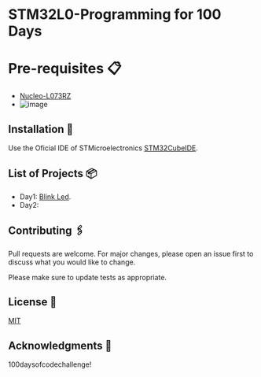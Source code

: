 # STM32L0-Programming for 100 Days

# Pre-requisites 📋

* [Nucleo-L073RZ](https://www.st.com/en/evaluation-tools/nucleo-l073rz.html)
* ![image](https://www.st.com/bin/ecommerce/api/image.PF261637.en.feature-description-include-personalized-no-cpn-large.jpg)

## Installation 🔧

Use the Oficial IDE of STMicroelectronics [STM32CubeIDE](https://www.st.com/en/development-tools/stm32cubeide.html).

## List of Projects 📦

* Day1: [Blink Led](https://github.com/GaboTv/STM32L0-Programming/tree/master/001_Blink).
* Day2:

## Contributing 🖇️
Pull requests are welcome. For major changes, please open an issue first to discuss what you would like to change.

Please make sure to update tests as appropriate.

## License 📄

[MIT](https://choosealicense.com/licenses/mit/)

## Acknowledgments 🎁

100daysofcodechallenge!  
